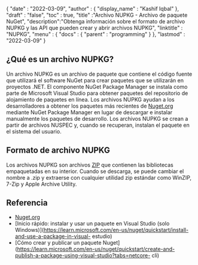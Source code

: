 {
  "date" : "2022-03-09",
  "author" : {
    "display_name" : "Kashif Iqbal"
},
  "draft" : "false",
  "toc" : true,
  "title" :"Archivo NUPKG - Archivo de paquete NuGet",
  "description":"Obtenga información sobre el formato de archivo NUPKG y las API que pueden crear y abrir archivos NUPKG",
  "linktitle" : "NUPKG",
  "menu" : {
    "docs" : {
      "parent" : "programming"
}
},
  "lastmod" : "2022-03-09"
}

## ¿Qué es un archivo NUPKG?

Un archivo NUPKG es un archivo de paquete que contiene el código fuente que utilizará el software NuGet para crear paquetes que se utilizarán en proyectos .NET. El componente NuGet Package Manager se instala como parte de Microsoft Visual Studio para obtener paquetes del repositorio de alojamiento de paquetes en línea. Los archivos NUPKG ayudan a los desarrolladores a obtener los paquetes más recientes de [Nuget.org](https://nuget.org) mediante NuGet Package Manager en lugar de descargar e instalar manualmente los paquetes de desarrollo. Los archivos NUPKG se crean a partir de archivos NUSPEC y, cuando se recuperan, instalan el paquete en el sistema del usuario.

## Formato de archivo NUPKG

Los archivos NUPKG son archivos [ZIP](/es/compression/zip/) que contienen las bibliotecas empaquetadas en su interior. Cuando se descarga, se puede cambiar el nombre a .zip y extraerse con cualquier utilidad zip estándar como WinZIP, 7-Zip y Apple Archive Utility.

## Referencia

* [Nuget.org](https://nuget.org)
* [Inicio rápido: instalar y usar un paquete en Visual Studio (solo Windows)](https://learn.microsoft.com/en-us/nuget/quickstart/install-and-use-a-package-in-visual- estudio)
* [Cómo crear y publicar un paquete Nuget](https://learn.microsoft.com/en-us/nuget/quickstart/create-and-publish-a-package-using-visual-studio?tabs=netcore- cli)

